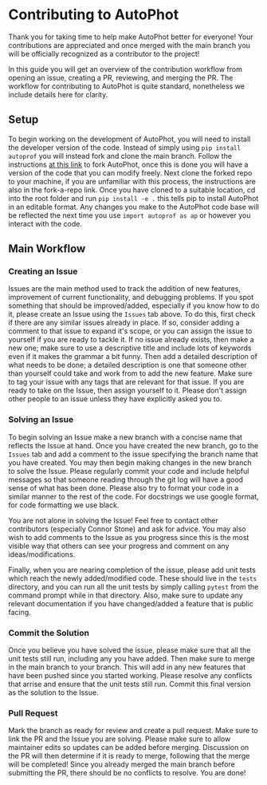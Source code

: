 # Contributing to AutoPhot

Thank you for taking time to help make AutoPhot better for everyone! Your contributions are appreciated and once merged with the main branch you will be officially recognized as a contributor to the project!

In this guide you will get an overview of the contribution workflow from opening an issue, creating a PR, reviewing, and merging the PR. The workflow for contributing to AutoPhot is quite standard, nonetheless we include details here for clarity.

## Setup

To begin working on the development of AutoPhot, you will need to install the developer version of the code. 
Instead of simply using `pip install autoprof` you will instead fork and clone the main branch.
Follow the instructions [at this link](https://docs.github.com/en/get-started/quickstart/fork-a-repo) to fork AutoPhot, once this is done you will have a version of the code that you can modify freely.
Next clone the forked repo to your machine, if you are unfamiliar with this process, the instructions are also in the fork-a-repo link.
Once you have cloned to a suitable location, cd into the root folder and run `pip install -e .` this tells pip to install AutoPhot in an editable format.
Any changes you make to the AutoPhot code base will be reflected the next time you use `import autoprof as ap` or however you interact with the code.

## Main Workflow

### Creating an Issue

Issues are the main method used to track the addition of new features, improvement of current functionality, and debugging problems. 
If you spot something that should be improved/added, especially if you know how to do it, please create an Issue using the `Issues` tab above.
To do this, first check if there are any similar issues already in place.
If so, consider adding a comment to that issue to expand it's scope, or you can assign the issue to yourself if you are ready to tackle it.
If no issue already exists, then make a new one; make sure to use a descriptive title and include lots of keywords even if it makes the grammar a bit funny.
Then add a detailed description of what needs to be done; a detailed description is one that someone other than yourself could take and work from to add the new feature.
Make sure to tag your issue with any tags that are relevant for that issue.
If you are ready to take on the Issue, then assign yourself to it.
Please don't assign other people to an issue unless they have explicitly asked you to.

### Solving an Issue

To begin solving an Issue make a new branch with a concise name that reflects the Issue at hand.
Once you have created the new branch, go to the `Issues` tab and add a comment to the issue specifying the branch name that you have created.
You may then begin making changes in the new branch to solve the Issue.
Please regularly commit your code and include helpful messages so that someone reading through the git log will have a good sense of what has been done.
Please also try to format your code in a similar manner to the rest of the code. For docstrings we use google format, for code formatting we use black.

You are not alone in solving the Issue! 
Feel free to contact other contributors (especially Connor Stone) and ask for advice.
You may also wish to add comments to the Issue as you progress since this is the most visible way that others can see your progress and comment on any ideas/modifications.

Finally, when you are nearing completion of the issue, please add unit tests which reach the newly added/modified code.
These should live in the `tests` directory, and you can run all the unit tests by simply calling `pytest` from the command prompt while in that directory.
Also, make sure to update any relevant documentation if you have changed/added a feature that is public facing.

### Commit the Solution

Once you believe you have solved the issue, please make sure that all the unit tests still run, including any you have added.
Then make sure to merge in the main branch to your branch.
This will add in any new features that have been pushed since you started working.
Please resolve any conflicts that arrise and ensure that the unit tests still run.
Commit this final version as the solution to the Issue.

### Pull Request

Mark the branch as ready for review and create a pull request.
Make sure to link the PR and the Issue you are solving.
Please make sure to allow maintainer edits so updates can be added before merging.
Discussion on the PR will then determine if it is ready to merge, following that the merge will be completed!
Since you already merged the main branch before submitting the PR, there should be no conflicts to resolve.
You are done!
